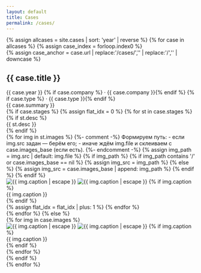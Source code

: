 ```yaml
---
layout: default
title: Cases
permalink: /cases/
---
```

<!-- Load Playfair (text-friendly) только на /cases/ -->
<link rel="preconnect" href="https://fonts.googleapis.com">
<link rel="preconnect" href="https://fonts.gstatic.com" crossorigin>
<link href="https://fonts.googleapis.com/css2?family=Playfair:ital@1&display=swap" rel="stylesheet">

<!-- Все кейсы подряд в том же лейауте, что и на главной -->
<div class="featured-cases">
  {% assign allcases = site.cases | sort: 'year' | reverse %}
  {% for case in allcases %}
    {% assign case_index = forloop.index0 %}
    <div class="case-block">
      <div class="case-meta2">
        <div class="case-title-row">
  {% assign case_anchor = case.url | replace:'/cases/','' | replace:'/','' | downcase %}
  <h2 id="case-{{ case_anchor }}" class="case-title3">{{ case.title }}</h2>
</div>
      <div class="case-meta2-inline">
          {{ case.year }}
          {% if case.company %} · {{ case.company }}{% endif %}
          {% if case.type %} · {{ case.type }}{% endif %}
        </div>
        <div class="case-summary2">{{ case.summary }}</div>
      </div>
      {% if case.stages %}
        {% assign flat_idx = 0 %}
        {% for st in case.stages %}
          {% if st.desc %}
            <div class="stage-summary">{{ st.desc }}</div>
          {% endif %}
          <div class="case-gallery">
            {% for img in st.images %}
              {%- comment -%}
                Формируем путь:
                - если img.src задан — берём его;
                - иначе ждём img.file и склеиваем с case.images_base (если есть).
              {%- endcomment -%}
              {% assign img_path = img.src | default: img.file %}
              {% if img_path %}
                {% if img_path contains '/' or case.images_base == nil %}
                  {% assign img_src = img_path %}
                {% else %}
                  {% assign img_src = case.images_base | append: img_path %}
                {% endif %}
              {% endif %}
              <div class="case-gallery-item">
              <img
  class="case-thumb2 lazy-img"
  data-src="{{ site.baseurl }}{{ img_src }}"
  alt="{{ img.caption | escape }}"
  decoding="async"
  onclick="openCaseGallery({{ case_index }}, {{ flat_idx }})">
<noscript><img src="{{ site.baseurl }}{{ img_src }}" alt="{{ img.caption | escape }}"></noscript>
                {% if img.caption %}
                  <div class="case-thumb-caption">{{ img.caption }}</div>
                {% endif %}
              </div>
              {% assign flat_idx = flat_idx | plus: 1 %}
            {% endfor %}
          </div>
        {% endfor %}
      {% else %}
        <!-- Бэкап для старых кейсов с плоским images: -->
        <div class="case-gallery">
          {% for img in case.images %}
            <div class="case-gallery-item">
              <img
  class="case-thumb2 lazy-img"
  data-src="{{ site.baseurl }}{{ img_src }}"
  alt="{{ img.caption | escape }}"
  decoding="async"
  onclick="openCaseGallery({{ case_index }}, {{ forloop.index0 }})">
<noscript><img src="{{ site.baseurl }}{{ img_src }}" alt="{{ img.caption | escape }}"></noscript>
              {% if img.caption %}
                <div class="case-thumb-caption">{{ img.caption }}</div>
              {% endif %}
            </div>
          {% endfor %}
        </div>
      {% endif %}
    </div>
  {% endfor %}
</div>
<!-- Лайтбокс (тот же, что на index) -->
<div id="lightbox" class="lightbox" style="display:none;">
  <div class="lightbox-bg" onclick="closeLightbox()"></div>
  <div class="lightbox-content">
    <button class="lightbox-close" onclick="closeLightbox()" aria-label="Close">
      <img src="{{ site.baseurl }}/ui/lightbox_close.svg" width="36" height="36" alt="Close">
    </button>
    <button class="lightbox-arrow left" onclick="lightboxPrev()" aria-label="Previous">
      <img src="{{ site.baseurl }}/ui/lightbox_arrow_left.svg" width="36" height="36" alt="Prev">
    </button>
   <div class="lightbox-stage">
  <img id="lightbox-img" class="lightbox-img" src="">
    {% include lightbox_loader.html %}
</div>
    <button class="lightbox-arrow right" onclick="lightboxNext()" aria-label="Next">
      <img src="{{ site.baseurl }}/ui/lightbox_arrow_right.svg" width="36" height="36" alt="Next">
    </button>
    <div id="lightbox-caption" class="lightbox-caption"></div>
    <div id="lightbox-thumbs" class="lightbox-thumbs-wrap" aria-label="Gallery thumbnails">
  <div class="lightbox-thumbs" id="lightbox-thumbs-row"></div>
</div>
  </div>
</div>
